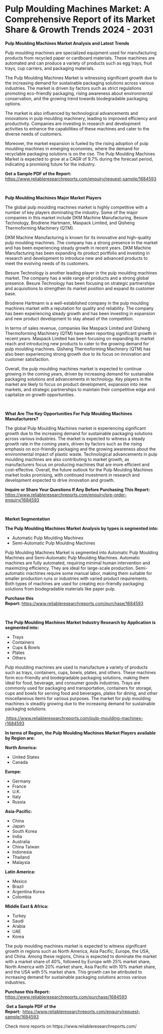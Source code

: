 <p><h1>Pulp Moulding Machines Market: A Comprehensive Report of its Market Share & Growth Trends 2024 - 2031</h1></p><p><strong>Pulp Moulding Machines Market Analysis and Latest Trends</strong></p>
<p><p>Pulp moulding machines are specialized equipment used for manufacturing products from recycled paper or cardboard materials. These machines are automated and can produce a variety of products such as egg trays, fruit trays, cup carriers, and packaging materials.</p><p>The Pulp Moulding Machines Market is witnessing significant growth due to the increasing demand for sustainable packaging solutions across various industries. The market is driven by factors such as strict regulations promoting eco-friendly packaging, rising awareness about environmental conservation, and the growing trend towards biodegradable packaging options.</p><p>The market is also influenced by technological advancements and innovations in pulp moulding machinery, leading to improved efficiency and productivity. Companies are investing in research and development activities to enhance the capabilities of these machines and cater to the diverse needs of customers.</p><p>Moreover, the market expansion is fueled by the rising adoption of pulp moulding machines in emerging economies, where the demand for recyclable packaging solutions is on the rise. The Pulp Moulding Machines Market is expected to grow at a CAGR of 9.7% during the forecast period, indicating a promising future for the industry.</p></p>
<p><strong>Get a Sample PDF of the Report:&nbsp;</strong> <a href="https://www.reliableresearchreports.com/enquiry/request-sample/1684593">https://www.reliableresearchreports.com/enquiry/request-sample/1684593</a></p>
<p>&nbsp;</p>
<p><strong>Pulp Moulding Machines Major Market Players</strong></p>
<p><p>The global pulp moulding machines market is highly competitive with a number of key players dominating the industry. Some of the major companies in this market include DKM Machine Manufacturing, Besure Technology, Brodrene Hartmann, Maspack Limited, and Qisheng Thermoforming Machinery (QTM).</p><p>DKM Machine Manufacturing is known for its innovative and high-quality pulp moulding machines. The company has a strong presence in the market and has been experiencing steady growth in recent years. DKM Machine Manufacturing has been expanding its product portfolio and investing in research and development to introduce new and advanced products to meet the evolving needs of its customers.</p><p>Besure Technology is another leading player in the pulp moulding machines market. The company has a wide range of products and a strong global presence. Besure Technology has been focusing on strategic partnerships and acquisitions to strengthen its market position and expand its customer base.</p><p>Brodrene Hartmann is a well-established company in the pulp moulding machines market with a reputation for quality and reliability. The company has been experiencing steady growth and has been investing in expansion and new product development to stay ahead of the competition.</p><p>In terms of sales revenue, companies like Maspack Limited and Qisheng Thermoforming Machinery (QTM) have been reporting significant growth in recent years. Maspack Limited has been focusing on expanding its market reach and introducing new products to cater to the growing demand for pulp moulding machines. Qisheng Thermoforming Machinery (QTM) has also been experiencing strong growth due to its focus on innovation and customer satisfaction.</p><p>Overall, the pulp moulding machines market is expected to continue growing in the coming years, driven by increasing demand for sustainable packaging solutions and advancements in technology. Key players in the market are likely to focus on product development, expansion into new markets, and strategic partnerships to maintain their competitive edge and capitalize on growth opportunities.</p></p>
<p>&nbsp;</p>
<p><strong>What Are The Key Opportunities For Pulp Moulding Machines Manufacturers?</strong></p>
<p><p>The global Pulp Moulding Machines market is experiencing significant growth due to the increasing demand for sustainable packaging solutions across various industries. The market is expected to witness a steady growth rate in the coming years, driven by factors such as the rising emphasis on eco-friendly packaging and the growing awareness about the environmental impact of plastic waste. Technological advancements in pulp moulding machines are also contributing to market growth, as manufacturers focus on producing machines that are more efficient and cost-effective. Overall, the future outlook for the Pulp Moulding Machines market looks promising, with continued investment in research and development expected to drive innovation and growth.</p></p>
<p><strong>Inquire or Share Your Questions If Any Before Purchasing This Report:</strong> <a href="https://www.reliableresearchreports.com/enquiry/pre-order-enquiry/1684593">https://www.reliableresearchreports.com/enquiry/pre-order-enquiry/1684593</a></p>
<p>&nbsp;</p>
<p><strong>Market Segmentation</strong></p>
<p><strong>The Pulp Moulding Machines Market Analysis by types is segmented into:</strong></p>
<p><ul><li>Automatic Pulp Moulding Machines</li><li>Semi-Automatic Pulp Moulding Machines</li></ul></p>
<p><p>Pulp Moulding Machines Market is segmented into Automatic Pulp Moulding Machines and Semi-Automatic Pulp Moulding Machines. Automatic machines are fully automated, requiring minimal human intervention and maximizing efficiency. They are ideal for large-scale production. Semi-automatic machines require some manual labor, making them suitable for smaller production runs or industries with varied product requirements. Both types of machines are used for creating eco-friendly packaging solutions from biodegradable materials like paper pulp.</p></p>
<p><strong>Purchase this Report:&nbsp;</strong><a href="https://www.reliableresearchreports.com/purchase/1684593">https://www.reliableresearchreports.com/purchase/1684593</a></p>
<p>&nbsp;</p>
<p><strong>The Pulp Moulding Machines Market Industry Research by Application is segmented into:</strong></p>
<p><ul><li>Trays</li><li>Containers</li><li>Cups & Bowls</li><li>Plates</li><li>Others</li></ul></p>
<p><p>Pulp moulding machines are used to manufacture a variety of products such as trays, containers, cups, bowls, plates, and others. These machines form eco-friendly and biodegradable packaging solutions, making them ideal for food, beverage, and consumer goods industries. Trays are commonly used for packaging and transportation, containers for storage, cups and bowls for serving food and beverages, plates for dining, and other miscellaneous items for various purposes. The market for pulp moulding machines is steadily growing due to the increasing demand for sustainable packaging solutions.</p></p>
<p><a href="https://www.reliableresearchreports.com/pulp-moulding-machines-r1684593">&nbsp;https://www.reliableresearchreports.com/pulp-moulding-machines-r1684593</a></p>
<p><strong>In terms of Region, the Pulp Moulding Machines Market Players available by Region are:</strong></p>
<p>
    <p> <strong> North America: </strong>
        <ul>
            <li>United States</li>
            <li>Canada</li>
        </ul>
        </p> 
    <p> <strong> Europe: </strong>
        <ul>
            <li>Germany</li>
            <li>France</li>
            <li>U.K.</li>
            <li>Italy</li>
            <li>Russia</li>
        </ul>
        </p> 
    <p> <strong> Asia-Pacific: </strong>
        <ul>
            <li>China</li>
            <li>Japan</li>
            <li>South Korea</li>
            <li>India</li>
            <li>Australia</li>
            <li>China Taiwan</li>
            <li>Indonesia</li>
            <li>Thailand</li>
            <li>Malaysia</li>
        </ul>
        </p> 
    <p> <strong> Latin America: </strong>
        <ul>
            <li>Mexico</li>
            <li>Brazil</li>
            <li>Argentina Korea</li>
            <li>Colombia</li>
        </ul>
        </p> 
    <p> <strong> Middle East & Africa: </strong>
        <ul>
            <li>Turkey</li>
            <li>Saudi</li>
            <li>Arabia</li>
            <li>UAE</li>
            <li>Korea</li>
        </ul>
    </p>
    </p>
<p><p>The pulp moulding machines market is expected to witness significant growth in regions such as North America, Asia Pacific, Europe, the USA, and China. Among these regions, China is expected to dominate the market with a market share of 40%, followed by Europe with 25% market share, North America with 20% market share, Asia Pacific with 10% market share, and the USA with 5% market share. This growth can be attributed to increasing demand for sustainable packaging solutions across various industries.</p></p>
<p><strong>Purchase this Report: </strong><a href="https://www.reliableresearchreports.com/purchase/1684593">https://www.reliableresearchreports.com/purchase/1684593</a></p>
<p>&nbsp;<strong>Get a Sample PDF of the Report:&nbsp;&nbsp;</strong><a href="https://www.reliableresearchreports.com/enquiry/request-sample/1684593">https://www.reliableresearchreports.com/enquiry/request-sample/1684593</a></p>
<p><strong></strong></p>
<p>Check more reports on https://www.reliableresearchreports.com/</p>